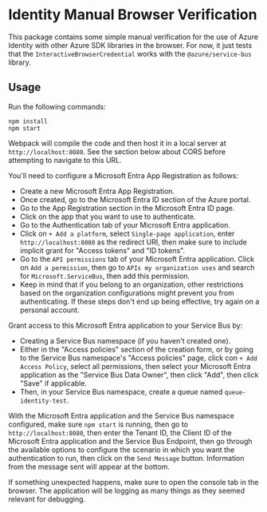 # Identity Manual Browser Verification

This package contains some simple manual verification for the use of Azure
Identity with other Azure SDK libraries in the browser.  For now, it just tests
that the `InteractiveBrowserCredential` works with the `@azure/service-bus`
library.

## Usage

Run the following commands:

```
npm install
npm start
```

Webpack will compile the code and then host it in a local server at
`http://localhost:8080`.  See the section below about CORS before attempting to
navigate to this URL.

You'll need to configure a Microsoft Entra App Registration as follows:

- Create a new Microsoft Entra App Registration.
- Once created, go to the Microsoft Entra ID section of the Azure portal.
- Go to the App Registration section in the Microsoft Entra ID page.
- Click on the app that you want to use to authenticate.
- Go to the Authentication tab of your Microsoft Entra application.
- Click on `+ Add a platform`, select `Single-page application`, enter `http://localhost:8080` as the redirect URI, then make sure to include implicit grant for "Access tokens" and "ID tokens".
- Go to the `API permissions` tab of your Microsoft Entra application. Click on `Add a permission`, then go to `APIs my organization uses` and search for `Microsoft.ServiceBus`, then add this permission.
- Keep in mind that if you belong to an organization, other restrictions based on the organization configurations might prevent you from authenticating. If these steps don't end up being effective, try again on a personal account.

Grant access to this Microsoft Entra application to your Service Bus by:

- Creating a Service Bus namespace (if you haven't created one).
- Either in the "Access policies" section of the creation form, or by going to the Service Bus namespace's "Access policies" page, click con `+ Add Access Policy`, select all permissions, then select your Microsoft Entra application as the "Service Bus Data Owner", then click "Add", then click "Save" if applicable.
- Then, in your Service Bus namespace, create a queue named `queue-identity-test`.

With the Microsoft Entra application and the Service Bus namespace configured, make sure `npm start` is running, then go to `http://localhost:8080`, then enter the Tenant ID, the Client ID of the Microsoft Entra application and the Service Bus Endpoint, then go through the available options to configure the scenario in which you want the authentication to run, then click on the `Send Message` button. Information from the message sent will appear at the bottom.

If something unexpected happens, make sure to open the console tab in the browser. The application will be logging as many things as they seemed relevant for debugging.

